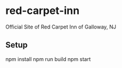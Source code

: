 # red-carpet-inn

Official Site of Red Carpet Inn of Galloway, NJ

## Setup

npm install
npm run build
npm start

